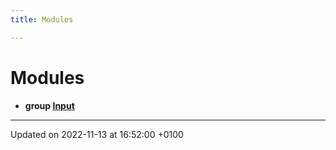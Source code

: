 ```yaml
---
title: Modules

---
```


# Modules




* **group [Input](Modules/group___input.md)** 



-------------------------------

Updated on 2022-11-13 at 16:52:00 +0100
